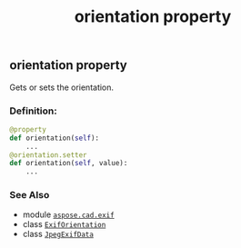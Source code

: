﻿---
title: orientation property
second_title: Aspose.CAD for Python via .NET API References
description: 
type: docs
weight: 980
url: /python-net/aspose.cad.exif/jpegexifdata/orientation/
is_root: false
---

## orientation property


Gets or sets the orientation.
### Definition:
```python
@property
def orientation(self):
    ...
@orientation.setter
def orientation(self, value):
    ...
```

### See Also
* module [`aspose.cad.exif`](../../)
* class [`ExifOrientation`](/cad/python-net/aspose.cad.exif.enums/exiforientation)
* class [`JpegExifData`](/cad/python-net/aspose.cad.exif/jpegexifdata)
